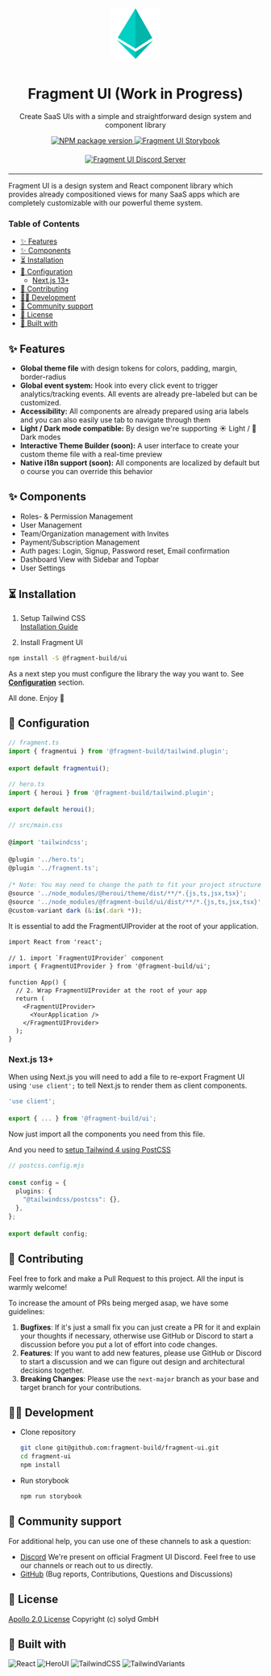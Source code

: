 <div align="center">
  <img style="height: 100px; margin-bottom: 10px;" src="public/assets/logo.svg" alt="Logo - Fragment UI" />
</div>
<div align="center">
  <h1>Fragment UI (Work in Progress)</h1>
  <p>Create SaaS UIs with a simple and straightforward design system and component library</p>
  <a href="https://www.npmjs.org/package/@fragment-build/ui">
    <img alt="NPM package version" src="https://img.shields.io/npm/v/@fragment-build/ui?label=npm&logo=npm">
  </a>
  <a href="https://fragment-build.github.io/fragment-ui/">
    <img alt="Fragment UI Storybook" src="https://raw.githubusercontent.com/storybookjs/brand/main/badge/badge-storybook.svg">
  </a>
</div>
<div align="center" style="margin: 20px">
  <a href="https://discord.gg/A4GrRkgpym">
    <img alt="Fragment UI Discord Server" src="https://img.shields.io/badge/join_discord_-7289da.svg?style=for-the-badge&logo=discord&logoColor=white">
  </a>
</div>

---

Fragment UI is a design system and React component library which provides already compositioned views for many SaaS apps which are completely customizable with our powerful theme system.

### Table of Contents
- [✨ Features](#-features)
- [✨ Components](#-components)
- [⏳ Installation](#-installation)
- [🔧 Configuration](#-configuration)
  - [Next.js 13+](#nextjs-13)
- [🤝 Contributing](#-contributing)
- [👨‍💻 Development](#-development)
- [🤝 Community support](#-community-support)
- [📝 License](#-license)
- [🔧 Built with](#-built-with)

## ✨ Features

- **Global theme file** with design tokens for colors, padding, margin, border-radius
- **Global event system:** Hook into every click event to trigger analytics/tracking events. All events are already pre-labeled but can be customized.
- **Accessibility:** All components are already prepared using aria labels and you can also easily use tab to navigate through them
- **Light / Dark mode compatible:** By design we're supporting ☀️ Light / 🌙 Dark modes
- **Interactive Theme Builder (soon):** A user interface to create your custom theme file with a real-time preview
- **Native i18n support (soon):** All components are localized by default but o course you can override this behavior

## ✨ Components

- Roles- & Permission Management
- User Management
- Team/Organization management with Invites
- Payment/Subscription Management
- Auth pages: Login, Signup, Password reset, Email confirmation
- Dashboard View with Sidebar and Topbar
- User Settings

## ⏳ Installation

1. Setup Tailwind CSS  
[Installation Guide](https://tailwindcss.com/docs/installation)

2. Install Fragment UI
```bash
npm install -S @fragment-build/ui
```

As a next step you must configure the library the way you want to. See [**Configuration**](#🔧-configuration) section.

All done. Enjoy 🎉

## 🔧 Configuration

```ts
// fragment.ts
import { fragmentui } from '@fragment-build/tailwind.plugin';

export default fragmentui();
```

```ts
// hero.ts
import { heroui } from '@fragment-build/tailwind.plugin';

export default heroui();
```

```ts
// src/main.css

@import 'tailwindcss';

@plugin '../hero.ts';
@plugin '../fragment.ts';

/* Note: You may need to change the path to fit your project structure */
@source '../node_modules/@heroui/theme/dist/**/*.{js,ts,jsx,tsx}';
@source '../node_modules/@fragment-build/ui/dist/**/*.{js,ts,jsx,tsx}';
@custom-variant dark (&:is(.dark *));
```

It is essential to add the FragmentUIProvider at the root of your application.

```tsx
import React from 'react';

// 1. import `FragmentUIProvider` component
import { FragmentUIProvider } from '@fragment-build/ui';

function App() {
  // 2. Wrap FragmentUIProvider at the root of your app
  return (
    <FragmentUIProvider>
      <YourApplication />
    </FragmentUIProvider>
  );
}
```

### Next.js 13+

When using Next.js you will need to add a file to re-export Fragment UI using `'use client';` to tell Next.js to render them as client components.

```ts
'use client';

export { ... } from '@fragment-build/ui';
```

Now just import all the components you need from this file.

And you need to [setup Tailwind 4 using PostCSS](https://tailwindcss.com/docs/installation/framework-guides/nextjs)

```ts
// postcss.config.mjs

const config = {
  plugins: {
    "@tailwindcss/postcss": {},
  },
};

export default config;
```

## 🤝 Contributing

Feel free to fork and make a Pull Request to this project. All the input is warmly welcome!

To increase the amount of PRs being merged asap, we have some guidelines:

1. **Bugfixes**: If it's just a small fix you can just create a PR for it and explain your thoughts if necessary, otherwise use GitHub or Discord to start a discussion before you put a lot of effort into code changes.
2. **Features**: If you want to add new features, please use GitHub or Discord to start a discussion and we can figure out design and architectural decisions together.
3. **Breaking Changes**: Please use the `next-major` branch as your base and target branch for your contributions.


## 👨‍💻 Development
- Clone repository

    ```bash
    git clone git@github.com:fragment-build/fragment-ui.git
    cd fragment-ui
    npm install
    ```

- Run storybook

    ```bash
    npm run storybook
    ```

## 🤝 Community support

For additional help, you can use one of these channels to ask a question:

- [Discord](https://discord.gg/A4GrRkgpym) We're present on official Fragment UI Discord. Feel free to use our channels or reach out to us directly.
- [GitHub](https://github.com/fragment-build/fragment-ui) (Bug reports, Contributions, Questions and Discussions)

## 📝 License

[Apollo 2.0 License](LICENSE.md) Copyright (c) solyd GmbH

## 🔧 Built with

![React](https://img.shields.io/badge/react-%2320232a.svg?style=for-the-badge&logo=react&logoColor=%2361DAFB)
![HeroUI](https://img.shields.io/badge/heroui-000000.svg?style=for-the-badge)
![TailwindCSS](https://img.shields.io/badge/tailwindcss-%2338B2AC.svg?style=for-the-badge&logo=tailwind-css&logoColor=white)
![TailwindVariants](https://img.shields.io/badge/tailwind_variants_-000000.svg?style=for-the-badge&logo=tailwind-css&logoColor=white)